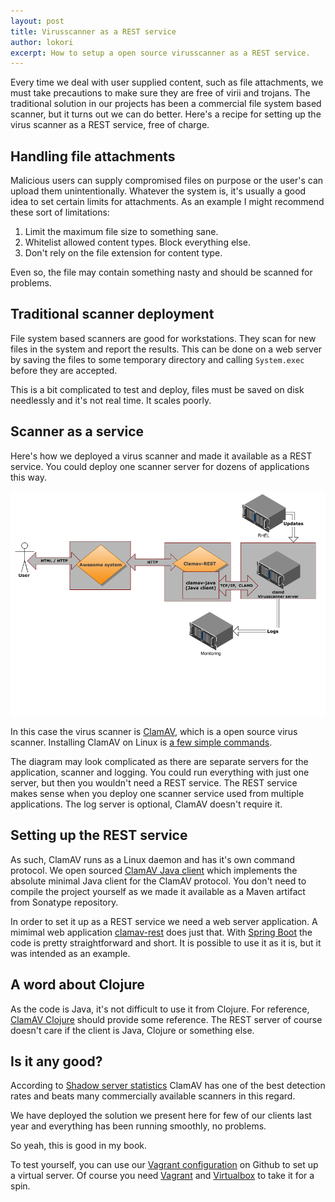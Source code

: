 ```yaml
---
layout: post
title: Virusscanner as a REST service
author: lokori
excerpt: How to setup a open source virusscanner as a REST service. 
---
```


Every time we deal with user supplied content, such as file attachments, we must take precautions
to make sure they are free of virii and trojans. The traditional solution in our projects has been
a commercial file system based scanner, but it turns out we can do better. Here's a recipe for
setting up the virus scanner as a REST service, free of charge.

## Handling file attachments

Malicious users can supply compromised files on purpose or the user's can upload them unintentionally. Whatever
the system is, it's usually a good idea to set certain limits for attachments. As an example I might recommend
these sort of limitations:

1. Limit the maximum file size to something sane.
2. Whitelist allowed content types. Block everything else.
3. Don't rely on the file extension for content type.

Even so, the file may contain something nasty and should be scanned for problems.

## Traditional scanner deployment

File system based scanners are good for workstations. They scan for new files in the system
and report the results. This can be done on a web server by saving the files to some 
temporary directory and calling ```System.exec``` before they are accepted.

This is a bit complicated to test and deploy, files must be saved on disk needlessly and it's not
real time. It scales poorly.

## Scanner as a service

Here's how we deployed a virus scanner and made it available as a REST service. You could
deploy one scanner server for dozens of applications this way.

![Deployment](/img/rest-virusscan/virusscanner-deployment.png)

In this case the virus scanner is [ClamAV](http://www.clamav.net/index.html), which is a open source
virus scanner. Installing ClamAV on Linux is [a few simple commands](https://github.com/solita/clamav-java/blob/master/env/clamd.sh). 

The diagram may look complicated as there are separate servers for the application, scanner and logging. You could run everything with just
one server, but then you wouldn't need a REST service. The REST service makes sense when you deploy one scanner service used from multiple
applications. The log server is optional, ClamAV doesn't require it.


## Setting up the REST service

As such, ClamAV runs as a Linux daemon and has it's own command protocol. We open sourced [ClamAV Java client](https://github.com/solita/clamav-java) 
which implements the absolute minimal Java client for the ClamAV protocol. You don't need to compile the project yourself as we made it available as 
a Maven artifact from Sonatype repository.

In order to set it up as a REST service we need a web server application. A mimimal web application [clamav-rest](https://github.com/solita/clamav-rest) does just that.
With [Spring Boot](http://projects.spring.io/spring-boot/) the code is pretty straightforward and short. It is possible to use it as it is, but it was intended
as an example. 

## A word about Clojure

As the code is Java, it's not difficult to use it from Clojure. For reference, [ClamAV Clojure](https://github.com/Opetushallitus/aitu/blob/master/ttk/src/clj/aitu/integraatio/clamav.clj) should
provide some reference. The REST server of course doesn't care if the client is Java, Clojure or something else.

## Is it any good?

According to [Shadow server statistics](https://www.shadowserver.org/wiki/pmwiki.php/Stats/Viruses) ClamAV has one of the 
best detection rates and beats many commercially available scanners in this regard.

We have deployed the solution we present here for few of our clients last year and everything has been running smoothly,
no problems.

So yeah, this is good in my book.

To test yourself, you can use our [Vagrant configuration](https://github.com/solita/clamav-java/blob/master/vagrant/Vagrantfile) on Github to set up a virtual server. Of course you need [Vagrant](https://www.vagrantup.com/) and [Virtualbox](https://www.virtualbox.org/) to take it for a spin.

